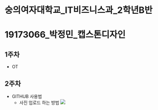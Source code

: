 # 숭의여자대학교_IT비즈니스과_2학년B반
# 19173066_박정민_캡스톤디자인

## 1주차
  - OT

## 2주차
  - GITHUB 사용법
    - 사진 업로드 하는 방법
       <img width="" height="" src="./png/달.jpg"></img>
  
